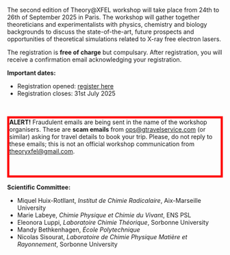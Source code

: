 
<html>

<style type="text/css">
.page-header {
  color: white;
  text-align: center;
  background-color: white;
  background-image: url("./images/FELheader.png");
  background-repeat: no-repeat;
  background-size: cover;
  margin: 0 auto;

}
</style>
<body>
<p>The second edition of Theory@XFEL workshop will take place from 24th to 26th of September 2025 in Paris. The workshop will gather together theoreticians and experimentalists with physics, chemistry and biology backgrounds to discuss the state-of-the-art, future prospects and opportunities of theoretical simulations related to X-ray free electron lasers.</p>
<p>The registration is <b>free of charge</b> but compulsary. After registration, you will receive a confirmation email acknowledging your registration.</p>
<b>Important dates:</b> 
<ul>
  <li> Registration opened: <a href="https://xrayfel.github.io/register.html">register here</a> </li>
  <li> Registration closes: 31st July 2025 </li>
</ul>

<br><div style="border : 5px solid red"><b>ALERT!</b> Fraudulent emails are being sent in the name of the workshop organisers. These are <b>scam emails</b> from ops@gtravelservice.com (or similar) asking for travel details to book your trip. Please, do not reply to these emails; this is not an official workshop communication from theoryxfel@gmail.com.</p><br><br></div>
  
<b>Scientific Committee:</b> 
<ul>
  <li> Miquel Huix-Rotllant, <i>Institut de Chimie Radicalaire</i>, Aix-Marseille University </li>
  <li> Marie Labeye, <i>Chimie Physique et Chimie du Vivant</i>, ENS PSL </li>
  <li> Eleonora Luppi, <i>Laboratoire Chimie Théorique</i>, Sorbonne University </li>
  <li> Mandy Bethkenhagen, <i>École Polytechnique</i> </li>
  <li> Nicolas Sisourat, <i>Laboratoire de Chimie Physique Matière et Rayonnement</i>, Sorbonne University </li>
</ul>
</body>
</html>
